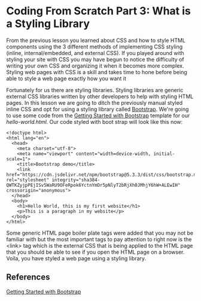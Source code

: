 # Coding From Scratch Part 3: What is a Styling Library

From the previous lesson you learned about CSS and how to style HTML components using the 3 different methods of implementing CSS styling (inline, internal/embedded, and external CSS). If you played around with styling your site with CSS you may have begun to notice the difficulty of writing your own CSS and organizing it when it becomes more complex. Styling web pages with CSS is a skill and takes time to hone before being able to style a web page exactly how you want it

Fortunately for us there are styling libraries. Styling libraries are generic external CSS libraries written by other developers to help with styling HTML pages. In this lesson we are going to ditch the previously manual styled inline CSS and opt for using a styling library called [Bootstrap](https://getbootstrap.com/). We're going to use some code from the [Getting Started with Bootstrap](https://getbootstrap.com/docs/5.3/getting-started/introduction/) template for our _hello-world.html_. Our code styled with boot strap will look like this now:

```
<!doctype html>
<html lang="en">
  <head>
    <meta charset="utf-8">
    <meta name="viewport" content="width=device-width, initial-scale=1">
    <title>Bootstrap demo</title>
    <link href="https://cdn.jsdelivr.net/npm/bootstrap@5.3.3/dist/css/bootstrap.min.css" rel="stylesheet" integrity="sha384-QWTKZyjpPEjISv5WaRU9OFeRpok6YctnYmDr5pNlyT2bRjXh0JMhjY6hW+ALEwIH" crossorigin="anonymous">
  </head>
  <body>
    <h1>Hello World, this is my first website</h1>
    <p>This is a paragraph in my website</p>
  </body>
</html>
```

Some generic HTML page boiler plate tags were added that you may not be familiar with but the most important tags to pay attention to right now is the &lt;link> tag which is the external CSS that is being applied to the HTML page that you should be able to see if you open the HTML page on a browser. Voila, you have styled a web page using a styling library.

## References

[Getting Started with Bootstrap](https://getbootstrap.com/docs/5.3/getting-started/introduction/)
